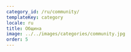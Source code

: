 ```yaml
---
category_id: /ru/community/
templateKey: category
locale: ru
title: Община
image: ../../images/categories/community.jpg
order: 5
---
```


